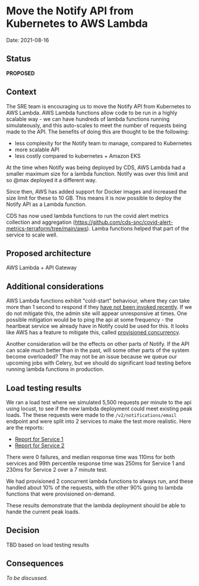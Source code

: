 # Move the Notify API from Kubernetes to AWS Lambda

Date: 2021-08-16

## Status

**PROPOSED**

## Context

The SRE team is encouraging us to move the Notify API from Kubernetes to AWS Lambda. AWS Lambda functions allow code to be run in a highly scalable way - we can have hundreds of lambda functions running simulateously, and this auto-scales to meet the number of requests being made to the API. The benefits of doing this are thought to be the following:

- less complexity for the Notify team to manage, compared to Kubernetes
- more scalable API
- less costly compared to kubernetes + Amazon EKS

At the time when Notify was being deployed by CDS, AWS Lambda had a smaller maximum size for a lambda function. Notify was over this limit and so @max deployed it a different way.

Since then, AWS has added support for Docker images and increased the size limit for these to 10 GB. This means it is now possible to deploy the Notify API as a Lambda function.

CDS has now used lambda functions to run the covid alert metrics collection and aggregation (https://github.com/cds-snc/covid-alert-metrics-terraform/tree/main/aws). Lamba functions helped that part of the service to scale well.

## Proposed architecture

AWS Lambda + API Gateway

## Additional considerations

AWS Lambda functions exhibit "cold-start" behaviour, where they can take more than 1 second to respond if they [have not been invoked recently](https://aws.amazon.com/blogs/compute/operating-lambda-performance-optimization-part-1/#:~:text=The%20duration%20of%20a%20cold,test%20functions%20than%20production%20workloads). If we do not mitigate this, the admin site will appear unresponsive at times. One possible mitigation would be to ping the api at some frequency - the heartbeat service we already have in Notify could be used for this. It looks like AWS has a feature to mitigate this, called [provisioned concurrency](https://aws.amazon.com/blogs/compute/new-for-aws-lambda-predictable-start-up-times-with-provisioned-concurrency/).

Another consideration will be the effects on other parts of Notify. If the API can scale much better than in the past, will some other parts of the system become overloaded? The may not be an issue because we queue our upcoming jobs with Celery, but we should do significant load testing before running lambda functions in production.

## Load testing results

We ran a load test where we simulated 5,500 requests per minute to the api using locust, to see if the new lambda deployment could meet existing peak loads. The these requests were made to the `/v2/notifications/email` endpoint and were split into 2 services to make the test more realistic. Here are the reports:
- [Report for Service 1](attachments/report_1629229241.7761497.html)
- [Report for Service 2](attachments/report_1629229258.5504797.html)

There were 0 failures, and median response time was 110ms for both services and 99th percentile response time was 250ms for Service 1 and 230ms for Service 2 over a 7 minute test.

We had provisioned 2 concurrent lambda functions to always run, and these handled about 10% of the requests, with the other 90% going to lambda functions that were provisioned on-demand.

These results demonstrate that the lambda deployment should be able to hande the current peak loads.
## Decision

TBD based on load testing results

## Consequences

_To be discussed._
